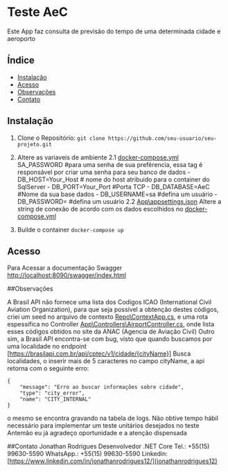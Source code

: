 # Teste AeC

Este App faz consulta de previsão do tempo de uma determinada cidade e aeroporto

## Índice

- [Instalação](#instalação)
- [Acesso](#Acesso)
- [Observações](#Observações)
- [Contato](#Contato)

## Instalação
1. Clone o Repositório:
`git clone https://github.com/seu-usuario/seu-projeto.git`

2. Altere as variaveis de ambiente
	2.1 [docker-compose.yml](docker-compose.yml)
		SA_PASSWORD #para uma senha de sua prefêrencia, essa tag é responsável por criar uma senha para seu banco de dados
		- DB_HOST=Your_Host   # nome do host atribuido para o container do SqlServer
		- DB_PORT=Your_Port #Porta TCP
		- DB_DATABASE=AeC #Nome da sua base dados
		- DB_USERNAME=sa #defina um usuário
		- DB_PASSWORD= #defina um usuário
	2.2 [App\appsettings.json](appsettings.json)
		Altere a string de conexão de acordo com os dados escolhidos no  [docker-compose.yml](docker-compose.yml)
3. Builde o container
`docker-compose up`

## Acesso 
Para Acessar a documentação Swagger 
[http://localhost:8090/swagger/index.html](http://localhost:8090/swagger/index.html "http://localhost:8090/swagger/index.html")

##Observações

A Brasil API não fornece uma lista dos Codigos ICAO (International Civil Aviation Organization), para que seja possivel a obtenção destes códigos, criei um seed no arquivo de contexto [Repo\ContextApp.cs](ContextApp.cs), e uma rota espessifica no Controller [App\Controllers\AirportController.cs](AirportController), onde lista esses códigos obtidos no site da ANAC (Agencia de Aviação Civil)
Outro sim, a Brasil API encontra-se com bug, visto que quando buscamos por uma localidade no endpoint [https://brasilapi.com.br/api/cptec/v1/cidade/{cityName}] Busca localidades, o inserir mais de 5 caracteres no campo cityName, a api retorna com o seguinte erro:


    {
        "message": "Erro ao buscar informações sobre cidade",
        "type": "city_error",
        "name": "CITY_INTERNAL"
    }

o mesmo se encontra gravando na tabela  de logs.
Não obtive tempo hábil necessário para implementar um teste unitários desejados no teste
Antemão eu já agradeço oportunidade e a atenção dispensada

##Contato
Jonathan Rodrigues
Desenvolvedor .NET Core
Tel.: +55(15) 99630-5590
WhatsApp.: +55(15) 99630-5590
Linkedin: [https://www.linkedin.com/in/jonathanrodrigues12/](jonathanrodrigues12)